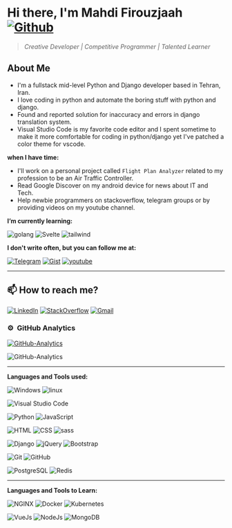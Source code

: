 # Hi there, I'm Mahdi Firouzjaah [![Github](https://img.shields.io/github/followers/mh-firouzjaah?label=Follow%20me&style=social)](https://github.com/mh-firouzjaah)

> _Creative Developer | Competitive Programmer | Talented Learner_

## About Me

- I'm a fullstack mid-level Python and Django developer based in Tehran, Iran.
- I love coding in python and automate the boring stuff with python and django.
- Found and reported solution for inaccuracy and errors in django translation system.
- Visual Studio Code is my favorite code editor and I spent sometime to make it more comfortable for coding in python/django yet I've patched a color theme for vscode.

**when I have time:**

- I'll work on a personal project called `Flight Plan Analyzer` related to
  my profession to be an Air Traffic Controller.
- Read Google Discover on my android device for news about IT and Tech.
- Help newbie programmers on stackoverflow, telegram groups or by providing videos on my youtube channel.

**I’m currently learning:**

![golang](https://img.shields.io/badge/-Go-333?style=flat&logo=go)
![Svelte](https://img.shields.io/badge/-SvelteJs-333?style=flat&logo=Svelte)
![tailwind](https://img.shields.io/badge/-Tailwind%20CSS-333?style=flat&logo=tailwind-css)

**I don't write often, but you can follow me at:**

[![Telegram](https://img.shields.io/badge/-Telegram-333?style=flat&logo=telegram)](https://t.me/programming_tricks)
[![Gist](https://img.shields.io/badge/-Gist-333?style=flat&logo=github&logoColor=white)](https://gist.github.com/mh-firouzjaah)
[![youtube](https://img.shields.io/badge/-YouTube-D14836?style=flat&logo=youtube&logoColor=white)](https://www.youtube.com/channel/UCj1NjFqz4gEBjL8DWkUJBQw)

---

## 📫 How to reach me?

[![LinkedIn](https://img.shields.io/badge/-LinkedIn-blue?style=flat-square&logo=linkedin)](https://linkedin.com/in/mahdi-firouzjaah)
[![StackOverflow](https://img.shields.io/badge/-StackOverflow-FE7A16?style=flat-square&logo=stack-overflow&logoColor=white)](https://stackoverflow.com/users/10651401/mahdi-firouzjah)
[![Gmail](https://img.shields.io/badge/Gmail-D14836?style=flat&logo=gmail&logoColor=white)](mailto:mh.firouzjah@gmail.com)

### ⚙️ &nbsp;GitHub Analytics

[![GitHub-Analytics](https://github-readme-stats.vercel.app/api/top-langs/?username=mh-firouzjaah&layout=compact&langs_count=8&theme=darcula)](#)

![GitHub-Analytics](https://github-readme-stats.vercel.app/api?username=mh-firouzjaah&show_icons=true&theme=darcula&include_all_commits=true&count_private=true)

---

**Languages and Tools used:**

![Windows](https://img.shields.io/badge/-Windows-333?style=flat&logo=windows&logoColor=0078d7)
![linux](https://img.shields.io/badge/-linux-333?style=flat&logo=linux&logoColor=ghostwhite)

![Visual Studio Code](https://img.shields.io/badge/-VSCode-333?style=flat&logo=visual-studio-code&logoColor=0078d7)

![Python](https://img.shields.io/badge/-Python-333?style=flat&logo=python&logoColor=4584b6)
![JavaScript](https://img.shields.io/badge/-JavaScript-333?style=flat&logo=javascript&logoColor=f7df1e)

![HTML](https://img.shields.io/badge/-HTML-333?style=flat&logo=HTML5)
![CSS](https://img.shields.io/badge/-CSS-333?style=flat&logo=CSS3&logoColor=0078d7)
![sass](https://img.shields.io/badge/-sass-333?style=flat&logo=sass)

![Django](https://img.shields.io/badge/-Django-092e20?style=flat&logo=django)
![jQuery](https://img.shields.io/badge/-jQuery-333?style=flat&logo=jQuery&logoColor=7acef4)
![Bootstrap](https://img.shields.io/badge/-Bootstrap-333?style=flat&logo=bootstrap)

![Git](https://img.shields.io/badge/-Git-333?style=flat&logo=git)
![GitHub](https://img.shields.io/badge/-GitHub-333?style=flat&logo=github&logoColor=white)

![PostgreSQL](https://img.shields.io/badge/-PostgreSQL-333?style=flat&logo=postgresql)
![Redis](https://img.shields.io/badge/-Redis-333?style=flat&logo=Redis)

---

**Languages and Tools to Learn:**

![NGINX](https://img.shields.io/badge/-NGINX-333?style=flat&logo=nginx&logoColor=green)
![Docker](https://img.shields.io/badge/-Docker-333?style=flat&logo=Docker)
![Kubernetes](https://img.shields.io/badge/-Kubernetes-333?style=flat&logo=Kubernetes)

![VueJs](https://img.shields.io/badge/-VueJs-333?style=flat&logo=Vue-dot-js)
![NodeJs](https://img.shields.io/badge/-NodeJs-333?style=flat&logo=Node-dot-js)
![MongoDB](https://img.shields.io/badge/-MongoDB-333?style=flat&logo=mongodb)
